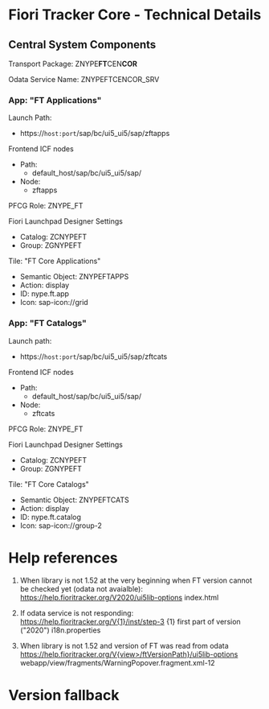 # Fiori Tracker Core - Technical Details

## Central System Components

Transport Package: ZNYPE**FT**CEN**COR**

Odata Service Name: ZNYPEFTCENCOR_SRV

### App: "FT Applications"

Launch Path:

- https://`host:port`/sap/bc/ui5_ui5/sap/zftapps

Frontend ICF nodes

- Path:
  - default_host/sap/bc/ui5_ui5/sap/
- Node:
  - zftapps

PFCG Role: ZNYPE_FT

Fiori Launchpad Designer Settings<br>

- Catalog: ZCNYPEFT
- Group: ZGNYPEFT

Tile: "FT Core Applications"<br>

- Semantic Object: ZNYPEFTAPPS
- Action: display
- ID: nype.ft.app
- Icon: sap-icon://grid

### App: "FT Catalogs"

Launch path:

- https://`host:port`/sap/bc/ui5_ui5/sap/zftcats

Frontend ICF nodes

- Path:
  - default_host/sap/bc/ui5_ui5/sap/
- Node:
  - zftcats

PFCG Role: ZNYPE_FT

Fiori Launchpad Designer Settings<br>

- Catalog: ZCNYPEFT
- Group: ZGNYPEFT

Tile: "FT Core Catalogs"<br>

- Semantic Object: ZNYPEFTCATS
- Action: display
- ID: nype.ft.catalog
- Icon: sap-icon://group-2

# Help references

1. When library is not 1.52 at the very beginning when FT version cannot be checked yet (odata not avaialble):
   https://help.fioritracker.org/V2020/ui5lib-options
   index.html

2. If odata service is not responding:
   https://help.fioritracker.org/V{1}/inst/step-3
   {1} first part of version ("2020")
   i18n.properties

3. When library is not 1.52 and version of FT was read from odata
   https://help.fioritracker.org/V{view>/ftVersionPath}/ui5lib-options
   webapp/view/fragments/WarningPopover.fragment.xml-12

# Version fallback
